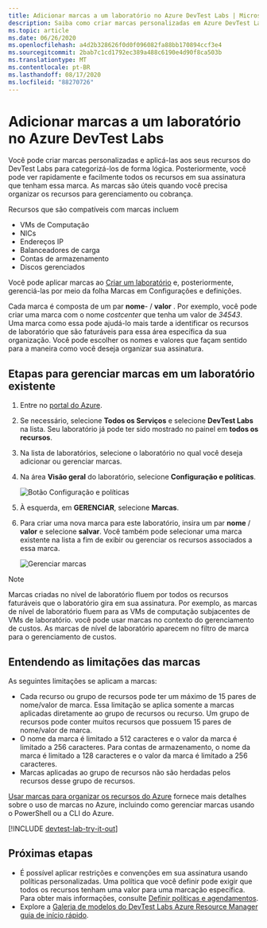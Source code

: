 ```yaml
---
title: Adicionar marcas a um laboratório no Azure DevTest Labs | Microsoft Docs
description: Saiba como criar marcas personalizadas em Azure DevTest Labs e usar marcas para categorizar os recursos. Você pode ver todos os recursos em sua assinatura que têm uma marca.
ms.topic: article
ms.date: 06/26/2020
ms.openlocfilehash: a4d2b328626f0d0f096082fa88bb170894ccf3e4
ms.sourcegitcommit: 2bab7c1cd1792ec389a488c6190e4d90f8ca503b
ms.translationtype: MT
ms.contentlocale: pt-BR
ms.lasthandoff: 08/17/2020
ms.locfileid: "88270726"
---
```

# <a name="add-tags-to-a-lab-in-azure-devtest-labs"></a>Adicionar marcas a um laboratório no Azure DevTest Labs

Você pode criar marcas personalizadas e aplicá-las aos seus recursos do DevTest Labs para categorizá-los de forma lógica. Posteriormente, você pode ver rapidamente e facilmente todos os recursos em sua assinatura que tenham essa marca. As marcas são úteis quando você precisa organizar os recursos para gerenciamento ou cobrança.

Recursos que são compatíveis com marcas incluem

* VMs de Computação
* NICs
* Endereços IP
* Balanceadores de carga
* Contas de armazenamento
* Discos gerenciados

Você pode aplicar marcas ao [Criar um laboratório](devtest-lab-create-lab.md) e, posteriormente, gerenciá-las por meio da folha Marcas em Configurações e definições.

Cada marca é composta de um par **nome**- / **valor** . Por exemplo, você pode criar uma marca com o nome *costcenter* que tenha um valor de *34543*. Uma marca como essa pode ajudá-lo mais tarde a identificar os recursos de laboratório que são faturáveis para essa área específica da sua organização. Você pode escolher os nomes e valores que façam sentido para a maneira como você deseja organizar sua assinatura.

## <a name="steps-to-manage-tags-in-an-existing-lab"></a>Etapas para gerenciar marcas em um laboratório existente

1. Entre no [portal do Azure](https://go.microsoft.com/fwlink/p/?LinkID=525040).
1. Se necessário, selecione **Todos os Serviços** e selecione **DevTest Labs** na lista. Seu laboratório já pode ter sido mostrado no painel em **todos os recursos**.
1. Na lista de laboratórios, selecione o laboratório no qual você deseja adicionar ou gerenciar marcas.
1. Na área **Visão geral** do laboratório, selecione **Configuração e políticas**.

    ![Botão Configuração e políticas](./media/devtest-lab-add-tag/devtestlab-config-and-policies.png)

1. À esquerda, em **GERENCIAR**, selecione **Marcas**.
1. Para criar uma nova marca para este laboratório, insira um par **nome** / **valor** e selecione **salvar**. Você também pode selecionar uma marca existente na lista a fim de exibir ou gerenciar os recursos associados a essa marca.

    ![Gerenciar marcas](./media/devtest-lab-add-tag/devtestlab-manage-tags.png)

> [!NOTE]
> Marcas criadas no nível de laboratório fluem por todos os recursos faturáveis que o laboratório gira em sua assinatura. Por exemplo, as marcas de nível de laboratório fluem para as VMs de computação subjacentes de VMs de laboratório. você pode usar marcas no contexto do gerenciamento de custos. As marcas de nível de laboratório aparecem no filtro de marca para o gerenciamento de custos.

## <a name="understanding-limitations-to-tags"></a>Entendendo as limitações das marcas

As seguintes limitações se aplicam a marcas:

* Cada recurso ou grupo de recursos pode ter um máximo de 15 pares de nome/valor de marca. Essa limitação se aplica somente a marcas aplicadas diretamente ao grupo de recursos ou recurso. Um grupo de recursos pode conter muitos recursos que possuem 15 pares de nome/valor de marca.
* O nome da marca é limitado a 512 caracteres e o valor da marca é limitado a 256 caracteres. Para contas de armazenamento, o nome da marca é limitado a 128 caracteres e o valor da marca é limitado a 256 caracteres.
* Marcas aplicadas ao grupo de recursos não são herdadas pelos recursos desse grupo de recursos.

[Usar marcas para organizar os recursos do Azure](../azure-resource-manager/management/tag-resources.md) fornece mais detalhes sobre o uso de marcas no Azure, incluindo como gerenciar marcas usando o PowerShell ou a CLI do Azure.

[!INCLUDE [devtest-lab-try-it-out](../../includes/devtest-lab-try-it-out.md)]

## <a name="next-steps"></a>Próximas etapas
* É possível aplicar restrições e convenções em sua assinatura usando políticas personalizadas. Uma política que você definir pode exigir que todos os recursos tenham uma valor para uma marcação específica. Para obter mais informações, consulte [Definir políticas e agendamentos](devtest-lab-set-lab-policy.md).
* Explore a [Galeria de modelos do DevTest Labs Azure Resource Manager guia de início rápido](https://github.com/Azure/azure-devtestlab/tree/master/samples/DevTestLabs/QuickStartTemplates).
